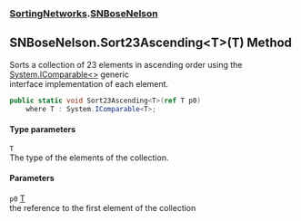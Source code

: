 ### [SortingNetworks](SortingNetworks.md 'SortingNetworks').[SNBoseNelson](SortingNetworks_SNBoseNelson.md 'SortingNetworks.SNBoseNelson')
## SNBoseNelson.Sort23Ascending&lt;T&gt;(T) Method
Sorts a collection of 23 elements in ascending order using the [System.IComparable&lt;&gt;](https://docs.microsoft.com/en-us/dotnet/api/System.IComparable-1 'System.IComparable`1') generic  
interface implementation of each element.  
```csharp
public static void Sort23Ascending<T>(ref T p0)
    where T : System.IComparable<T>;
```
#### Type parameters
<a name='SortingNetworks_SNBoseNelson_Sort23Ascending_T_(T)_T'></a>
`T`  
The type of the elements of the collection.
  
#### Parameters
<a name='SortingNetworks_SNBoseNelson_Sort23Ascending_T_(T)_p0'></a>
`p0` [T](SortingNetworks_SNBoseNelson_Sort23Ascending_T_(T).md#SortingNetworks_SNBoseNelson_Sort23Ascending_T_(T)_T 'SortingNetworks.SNBoseNelson.Sort23Ascending&lt;T&gt;(T).T')  
the reference to the first element of the collection
  
